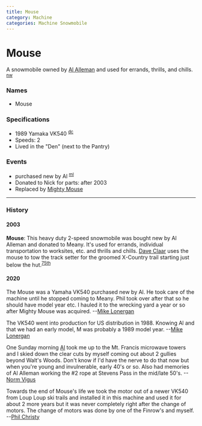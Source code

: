 ```yaml
---
title: Mouse
category: Machine
categories: Machine Snowmobile
---
```

# Mouse

A snowmobile owned by [Al Alleman](/Person/Al-Alleman) and used for errands, thrills, and chills. <sup>[nw][]</sup>

### Names

- Mouse

### Specifications

- 1989 Yamaka VK540 <sup>[dc][]</sup>
- Speeds: 2
- Lived in the "Den" (next to the Pantry)

### Events

- purchased new by Al <sup>[ml][]</sup>
- Donated to Nick for parts: after 2003
- Replaced by [Mighty Mouse](/Machine/Mighty-Mouse)

---
### History


#### 

#### 2003

**Mouse**: This heavy duty 2-speed snowmobile was bought new by Al Alleman and donated to Meany. It's used for errands, individual transportation to worksites, etc. and thrills and chills. [Dave Claar](/Person/Dave-Claar) uses the mouse to tow the track setter for the groomed X-Country trail starting just below the hut.<sup>[75th][]</sup>


#### 2020

The Mouse was a Yamaha VK540 purchased new by Al. He took care of the machine until he stopped coming to Meany. Phil took over after that so he should have model year etc. I hauled it to the wrecking yard a year or so after Mighty Mouse was acquired. --[Mike Lonergan](/Person/Mike-Lonergan)

The VK540 went into production for US distribution in 1988.  Knowing Al and that we had an early model, M was probably a 1989 model year. --[Mike Lonergan](/Person/Mike-Lonergan)

One Sunday morning [Al](/Person/Al-Alleman) took me up to the Mt. Francis microwave towers and I skied down the clear cuts by myself coming out about 2 gullies beyond Walt's Woods. Don't know if I'd have the nerve to do that now but when you're young and invulnerable, early 40's or so. Also had memories of Al Alleman working the #2 rope at Stevens Pass in the mid/late 50's. --[Norm Vigus](/Person/Norm-Vigus)

Towards the end of Mouse's life we took the motor out of a newer VK540 from Loup Loup ski trails and installed it in this machine and used it for about 2 more years but it was never completely right after the change of motors. The change of motors was done by one of the Finrow's and myself. --[Phil Christy](/Person/Phil-Christy)

[75th]: Anniversary#75th
[dc]: Dave-Claar
[ml]: #2020
[nw]: Names-Walt "Meany Names by Walter Little, 1984"